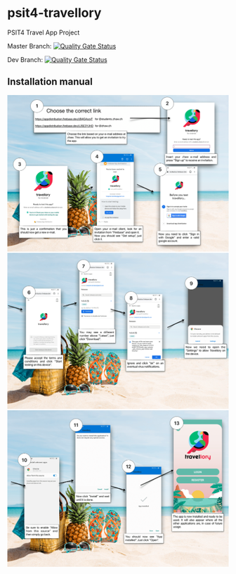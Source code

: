 # psit4-travellory
PSIT4 Travel App Project

Master Branch:
[![Quality Gate Status](http://160.85.252.103:9000/api/project_badges/measure?project=psti4-travellory&metric=alert_status)](http://160.85.252.103:9000/dashboard?id=psti4-travellory)

Dev Branch:
[![Quality Gate Status](http://160.85.252.103:9000/api/project_badges/measure?project=psit4-travellory-dev&metric=alert_status)](http://160.85.252.103:9000/dashboard?id=psit4-travellory-dev)

## Installation manual
![step1](installation_manual/PSIT4_installation_manual_v3_rev2-1.png)
![step2](installation_manual/PSIT4_installation_manual_v3_rev2-2.png)
![step3](installation_manual/PSIT4_installation_manual_v3_rev2-3.png)
